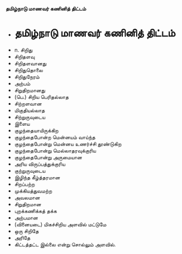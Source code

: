 **தமிழ்நாடு மாணவர் கணினித் திட்டம்**
- # தமிழ்நாடு மாணவர் கணினித் திட்டம்
- n. சிறிது
- சிறிதளவு
- சிறிதளவானது
- சிறிதுதொலை
- சிறிதுநேரம்
- அற்பம்
- சிறுதிறமானது
- (பெ.) சிறிய பெரிதல்லாத
- சிற்றளவான
- மிகுதியல்லாத
- சிற்றுருவுடைய
- இளைய
- குழந்தையாயிருக்கிற
- குழந்தைபோன்ற மென்னயம் வாய்ந்த
- குழந்தைபோன்று மென்னய உணர்ச்சி தூண்டுகிற
- குழந்தைபோன்று மெல்லாதரவுக்குரிய
- குழந்தைபோன்று அருமையான
- அரிய விருப்பத்துக்குரிய
- குற்றுருவுடைய
- இழிந்த கீழ்த்தரமான
- சிறப்பற்ற
- முக்கியத்துவமற்ற
- அவலமான
- சிறுதிறமான
- புறக்கணிக்கத் தக்க
- அற்பமான
- (வினையடை) மிகச்சிறிய அளவில் மட்டுமே
- ஒரு சிறிதே
- அரிதே
- கிட்டத்தட்ட இல்லை என்று சொல்லும் அளவில்.

